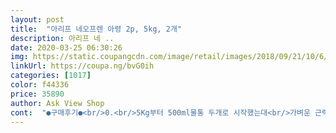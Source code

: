 ```yaml
---
layout: post 
title:  "아리프 네오프렌 아령 2p, 5kg, 2개" 
description: 아리프 네 ..
date: 2020-03-25 06:30:26 
img: https://static.coupangcdn.com/image/retail/images/2018/09/21/10/6/ebfe1efe-4d6a-4e26-a002-abd6cc7365ab.jpg 
linkUrl: https://coupa.ng/bvG0ih 
categories: [1017] 
color: f44336 
price: 35890 
author: Ask View Shop 
cont:  "●구매후기●<br/>0.<br/>5Kg부터 500ml물통 두개로 시작했는대<br/>가벼운 근력 운동을 하기 위해서 구매했습니다<br/>구매했어요 0.<br/>5kg  2개<br/>굳이 저렇게 잘보이는데 있을필요는 없을것같은데ㅎ<br/>그런데 이제품은 제가 들어봤는데 그립감이 좋네요<br/>그립감이 똥망이라 구입했어요ㅎ<br/>네오프렌 소재라 손에 아령을 들었을때 좀 더 폭신한 느낌<br/>다**에서 예전에 구매해서 쓰던건 시간이 지나면 표면이 끈적해져서 싫었는데<br/>다만 너무 떡하니 메이든 차이나라고 표기를<br/>많이파셔요<br/>바닥에 내려뒀을때 아령이 혼자 굴러갈일 없어서 좋습니당<br/>박스 테이프질은 내똥손만큼 엉망ㅋㅋ<br/>본집에 1키로짜리있는대 좀해보니 무거워서<br/>사실 아령이 다 거기서 거기죠<br/>손에 착갑기고 물통보다 더가벼운느낌드내요~<br/>아이 축구운동 하는데 필요한 품목중에 아령이 필요해<br/>요제품은 그럴 걱정 없는 것 같아요<br/>운동 열심히해서 중량 늘리려구요!<br/>운동열심히해서 팔뚝살을 뿌셔야지!ㅋ<br/>운동하는데 뭐 중요하겠어요 ㅋ<br/>제품은 엄청귀요미!ㅋ<br/>진짜작고귀여워요.<br/>.<br/><br/>필설간! [필요한 설명만 간단히]<br/>혼자 데구구르 굴러가지도않고 아주좋아요~~!<br/>" 
---
```

